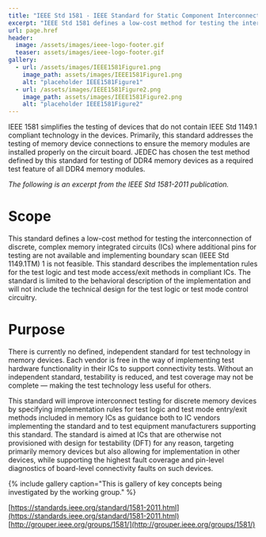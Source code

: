 ```yaml
---
title: "IEEE Std 1581 - IEEE Standard for Static Component Interconnection Test Protocol and Architecture"
excerpt: "IEEE Std 1581 defines a low-cost method for testing the interconnection of discrete, complex memory integrated circuits (ICs) where additional pins for testing are not available and implementing boundary scan (IEEE Std 1149.1TM) is not feasible. This standard describes the implementation rules for the test logic and test mode access/exit methods in compliant ICs. The standard is limited to the behavioral description of the implementation and will not include the technical design for the test logic or test mode control circuitry."
url: page.href
header:
  image: /assets/images/ieee-logo-footer.gif
  teaser: assets/images/ieee-logo-footer.gif
gallery:
  - url: /assets/images/IEEE1581Figure1.png
    image_path: assets/images/IEEE1581Figure1.png
    alt: "placeholder IEEE1581Figure1"
  - url: /assets/images/IEEE1581Figure2.png
    image_path: assets/images/IEEE1581Figure2.png
    alt: "placeholder IEEE1581Figure2"
---
```

IEEE 1581 simplifies the testing of devices that do not contain IEEE Std 1149.1 compliant technology in the devices.  Primarily, this standard addresses the testing of memory device connections to ensure the memory modules are installed properly on the circuit board.  JEDEC has chosen the test method defined by this standard for testing of DDR4 memory devices as a required test feature of all DDR4 memory modules.

*The following is an excerpt from the IEEE Std 1581-2011 publication.*

# Scope
This standard defines a low-cost method for testing the interconnection of discrete, complex memory integrated circuits (ICs) where additional pins for testing are not available and implementing boundary scan (IEEE Std 1149.1TM) 1 is not feasible. This standard describes the implementation rules for the test logic and test mode access/exit methods in compliant ICs. The standard is limited to the behavioral description of the implementation and will not include the technical design for the test logic or test mode control circuitry.

# Purpose
There is currently no defined, independent standard for test technology in memory devices. Each vendor is free in the way of implementing test hardware functionality in their ICs to support connectivity tests. Without an independent standard, testability is reduced, and test coverage may not be complete — making the test technology less useful for others.

This standard will improve interconnect testing for discrete memory devices by specifying implementation rules for test logic and test mode entry/exit methods included in memory ICs as guidance both to IC vendors implementing the standard and to test equipment manufacturers supporting this standard. The standard is aimed at ICs that are otherwise not provisioned with design for testability (DFT) for any reason, targeting primarily memory devices but also allowing for implementation in other devices, while supporting the highest fault coverage and pin-level diagnostics of board-level connectivity faults on such devices.

{% include gallery caption="This is gallery of key concepts being investigated by the working group." %}

[https://standards.ieee.org/standard/1581-2011.html](https://standards.ieee.org/standard/1581-2011.html)
[http://grouper.ieee.org/groups/1581/](http://grouper.ieee.org/groups/1581/)
